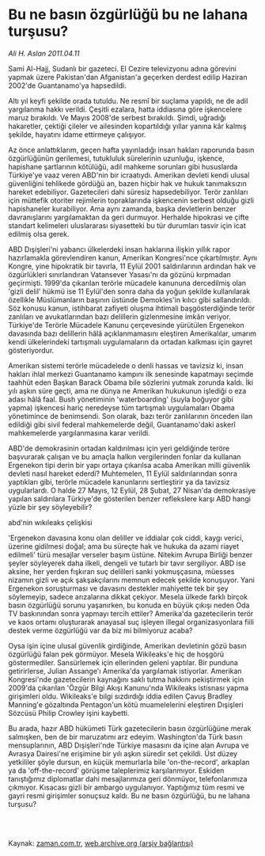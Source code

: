 # Bu ne basın özgürlüğü bu ne lahana turşusu?

*Ali H. Aslan 2011.04.11*

<td class="columnist-detail">
<p>Sami Al-Hajj, Sudanlı bir gazeteci. El Cezire televizyonu adına görevini yapmak üzere Pakistan'dan Afganistan'a geçerken derdest edilip Haziran 2002'de Guantanamo'ya hapsedildi.</p>
<p>
<div id="haberMetinDiv">
<p>Altı yıl keyfi şekilde orada tutuldu. Ne resmî bir suçlama yapıldı, ne de adil yargılanma hakkı verildi. Çeşitli ezalara, hatta iddiasına göre işkencelere maruz bırakıldı. Ve Mayıs 2008'de serbest bırakıldı. Şimdi, uğradığı hakaretler, çektiği çileler ve ailesinden kopartıldığı yıllar yanına kâr kalmış şekilde, hayatını idame ettirmeye çalışıyor.
<p>Az önce anlattıklarım, geçen hafta yayınladığı insan hakları raporunda basın özgürlüğünün gerilemesi, tutukluluk sürelerinin uzunluğu, işkence, hapishane şartlarının kötülüğü, adil mahkeme sorunları gibi hususlarda Türkiye'ye vaaz veren ABD'nin bir icraatıydı. Amerikan devleti kendi ulusal güvenliğini tehlikede gördüğü an, bazen hiçbir hak ve hukuk tanımaksızın hareket edebiliyor. Gazetecileri dahi süresiz hapsedebiliyor. Terör zanlıları için müttefik otoriter rejimlerin topraklarında işkencenin serbest olduğu gizli hapishaneler kurabiliyor. Ama aynı zamanda, başka devletlerin benzer davranışlarını yargılamaktan da geri durmuyor. Herhalde hipokrasi ve çifte standart kelimeleri uluslararası siyasetteki bu tür durumları tasvir için icat edilmiş olsa gerek.
<p>ABD Dışişleri'ni yabancı ülkelerdeki insan haklarına ilişkin yıllık rapor hazırlamakla görevlendiren kanun, Amerikan Kongresi'nce çıkartılmıştır. Aynı Kongre, yine hipokratik bir tavırla, 11 Eylül 2001 saldırılarının ardından hak ve özgürlükleri sınırlandıran Vatansever Yasası'nı da gözünü kırpmadan geçirmişti. 1999'da çıkarılan terörle mücadele kanununa dercedilmiş olan 'gizli delil' hükmü ise 11 Eylül'den sonra daha da yoğun şekilde kullanılarak özellikle Müslümanların başının üstünde Demokles'in kılıcı gibi sallandırıldı. Söz konusu kanun, istihbarat zafiyeti oluşma ihtimali başgösterdiğinde terör zanlıları ve avukatlarından bazı delillerin gizlenmesine imkân veriyor. Türkiye'de Terörle Mücadele Kanunu çerçevesinde yürütülen Ergenekon davasında bazı delillerin hâlâ açıklanmamasını eleştiren Amerikalılar, umarım kendi ülkelerindeki tartışmalı uygulamaların da ortadan kalkması için gayret gösteriyordur.
<p>Amerikan sistemi terörle mücadelede o denli hassas ve tavizsiz ki, insan hakları ihlal merkezi Guantanamo kampını ilk senesinde kapatmayı seçimde taahhüt eden Başkan Barack Obama bile sözlerini yutmak zorunda kaldı. İki yılı aşkın süre geçti, ama ne dünya ne Amerikan hukukunun işlediği o eza adası hâlâ faal. Bush yönetiminin 'waterboarding' (suyla boğuyor gibi yapma) işkencesi hariç neredeyse tüm tartışmalı uygulamaları Obama yönetimince de benimsendi. Son olarak, bazı terör zanlılarının önceden ilan edildiği gibi sivil federal mahkemelerde değil, Guantanamo'daki askerî mahkemelerde yargılanmasına karar verildi.
<p>ABD'de demokrasinin ortadan kaldırılması için yeri geldiğinde teröre başvurarak çalışan ve bu amaçla halkın vergilerinden fonlar da kullanan Ergenekon tipi derin bir yapı ortaya çıkarılsa acaba Amerikan milli güvenlik devleti nasıl hareket ederdi? Muhtemelen, 11 Eylül saldırılarından sonra yaptıkları gibi, terörle mücadele kanunlarını sertleştirir ya da tavizsiz uygularlardı. O halde 27 Mayıs, 12 Eylül, 28 Şubat, 27 Nisan'da demokrasiye yapılan saldırılara Türkiye'de gösterilen benzer reflekslere karşı ABD hangi yüzle bir şey söyleyebilir? 
<p>abd'nin wıkıleaks çelişkisi
<p>'Ergenekon davasına konu olan deliller ve iddialar çok ciddi, kaygı verici, üzerine gidilmesi doğal; ama bu süreçte hak ve hukuka da azami riayet edilmeli' türü mesajlar verseler başım üstüne. Nitekim Avrupa Birliği benzer şeyler söyleyerek daha ilkeli, dengeli ve tutarlı bir tavır sergiliyor. ABD ise aksine, her yerden fışkıran suç delilleri sanki yokmuşçasına, müesses nizamın gizli ve açık şakşakçılarını memnun edecek şekilde konuşuyor. Yani Ergenekon soruşturması ve davasını destekler mahiyette tek bir şey söylemeyip, sadece arızalarına dikkat çekiyor. Mesela ülkede farklı birçok basın özgürlüğü sorunu yaşanırken, bu konuda en büyük çıkışı neden Oda TV baskınından sonra yapmayı tercih ettiler? Amerika'da gazetecilerin terör ve kaos ortamı oluşturarak anayasal suç işleyen illegal organizasyonlara fiili destek verme özgürlüğü var da biz mi bilmiyoruz acaba?
<p>Oysa işin içine ulusal güvenlik girdiğinde, Amerikan devletinin gözü basın özgürlüğü falan pek görmüyor. Mesela Wikileaks'e hiç de hoşgörü göstermediler. Sansürlemek için ellerinden geleni yaptılar. Bir punduna getirirlerse, Julian Assange'ı Amerika'da yargılamak istiyorlar. Amerikan Kongresi'nde gazetecilerin kaynağını saklı tutma hakkını pekiştirmek için 2009'da çıkarılan 'Özgür Bilgi Akışı Kanunu'nda Wikileaks istisnası yapma girişimleri oldu. Wikileaks'e bilgi sızdırdığı iddia edilen Çavuş Bradley Manning'e gözaltında Pentagon'un kötü muamelelerini eleştiren Dışişleri Sözcüsü Philip Crowley işini kaybetti. 
<p>Bu arada, hazır ABD hükümeti Türk gazetecilerin basın özgürlüğüne merak salmışken, ben de bir maruzatımı arz edeyim. Washington'da Türk basın mensuplarının, ABD Dışişleri'nde Türkiye masasını da içine alan Avrupa ve Avrasya Dairesi'ne erişimine bir yılı aşkın süredir set çekildi. Üst düzey yetkililer şöyle dursun, en küçük memurlarla bile 'on-the-record', arkaplan ya da 'off-the-record' görüşme taleplerimiz karşılanmıyor. Eskiden tanıştığımız diplomatlar dahi mesajlarımıza geri dönmüyor, telefonlarımıza çıkmıyor. Kısacası gizli bir ambargo uygulanıyor. Yaptığımız tüm resmi ve gayri resmi girişimler sonuçsuz kaldı. Bu ne basın özgürlüğü, bu ne lahana turşusu?
<p></p></p></p></p></p></p></p></p></p></p></div>
</p>


<p><br>
		 </br></p></td>

Kaynak: [zaman.com.tr](http://zaman.com.tr/yazar.do?yazino=1119900), [web.archive.org (arşiv bağlantısı)](http://web.archive.org/web/20110809071406/http://www.zaman.com.tr:80/yazar.do?yazino=1119900)
